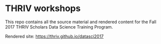 # THRIV workshops

This repo contains all the source material and rendered content for the Fall 2017 THRIV Scholars Data Science Training Program.

Rendered site: <https://thriv.github.io/datasci2017>